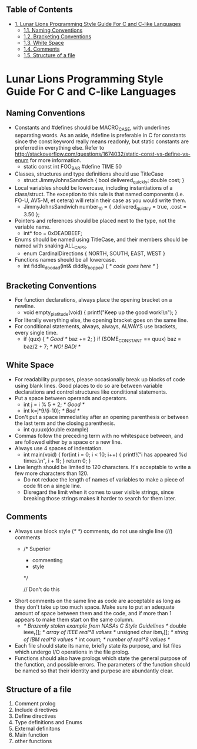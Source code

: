 <div id="table-of-contents">
<h2>Table of Contents</h2>
<div id="text-table-of-contents">
<ul>
<li><a href="#orgheadline6">1. Lunar Lions Programming Style Guide For C and C-like Languages</a>
<ul>
<li><a href="#orgheadline1">1.1. Naming Conventions</a></li>
<li><a href="#orgheadline2">1.2. Bracketing Conventions</a></li>
<li><a href="#orgheadline3">1.3. White Space</a></li>
<li><a href="#orgheadline4">1.4. Comments</a></li>
<li><a href="#orgheadline5">1.5. Structure of a file</a></li>
</ul>
</li>
</ul>
</div>
</div>

# Lunar Lions Programming Style Guide For C and C-like Languages<a id="orgheadline6"></a>

## Naming Conventions<a id="orgheadline1"></a>

-   Constants and #defines should be MACRO<sub>CASE</sub>, with underlines 
    separating words. As an aside, #define is preferable in C for constants
    since the const keyword really means readonly, but static constants are
    preferred in everything else. Refer to 
    <http://stackoverflow.com/questions/1674032/static-const-vs-define-vs-enum>
    for more information.
    -   static const int FOO<sub>BAR</sub>
              #define TIME 50
-   Classes, structures and type definitions should use TitleCase
    -   struct JimmyJohnsSandwich {
          bool delivered<sub>quickly</sub>;
          double cost;
        }
-   Local variables should be lowercase, including instantiations of a 
    class/struct. The exception to this rule is that named components (i.e. 
    FO-U, AV5-M, et cetera) will retain their case as you would write them.
    -   JimmyJohnsSandwich number<sub>10</sub> = {
          .delivered<sub>quickly</sub> = true,
          .cost = 3.50
        };
-   Pointers and references should be placed next to the type, not the variable
    name.
    -   int\* foo = 0xDEADBEEF;
-   Enums should be named using TitleCase, and their members should be named 
    with snaking ALL<sub>CAPS</sub>.
    -   enum CardinalDirections {
          NORTH,
          SOUTH,
          EAST,
          WEST
        }
-   Functions names should be all lowercase.
    -   int fiddle<sub>doodad</sub>(int& diddly<sub>bopper</sub>)
        {
          *\* code goes here \**
        }

## Bracketing Conventions<a id="orgheadline2"></a>

-   For function declarations, always place the opening bracket on a newline.
    -   void empty<sub>platitude</sub>(void)
        {
          printf("Keep up the good work!\n");
        }
-   For literally everything else, the opening bracket goes on the same line.
-   For conditional statements, always, always, ALWAYS use brackets, every
    single time.
    -   if (qux) {   *\* Good \**
          baz += 2;
        }
        if (SOME<sub>CONSTANT</sub> == quux)
          baz = baz/2 + 7; *\* NO! BAD! \**

## White Space<a id="orgheadline3"></a>

-   For readability purposes, please occasionally break up blocks of code
     using blank lines. Good places to do so are between variable declarations
    and control structures like conditional statements.
-   Put a space between operands and operators. 
    -   int j = i % 5 + 2; *\* Good \**
    -   int k=j\*9/(i-10); *\* Bad \**
-   Don't put a space immediatley after an opening parenthesis or between the
    last term and the closing parenthesis.
    -   int quuux(double example)
-   Commas follow the preceding term with no whitespace between, and are 
    followed either by a space or a new line.
-   Always use 4 spaces of indentation.
    -   int main(void)
        {
            for(int i = 0; i < 10; i++) {
                printf!("i has appeared %d times.\n", i + 1);
            }
            return 0;
         }
-   Line length should be limited to 120 characters. It's acceptable to 
    write a few more characters than 120. 
    -   Do not reduce the length of names of variables to make a piece of code 
        fit on a single line.
    -   Disregard the limit when it comes to user visible strings, since breaking
        those strings makes it harder to search for them later.

## Comments<a id="orgheadline4"></a>

-   Always use block style (*\* \**) comments, do not use single line (//) comments
    -   /\* Superior
        
        -   commenting
        -   style
        
        \*/
        
        // Don't do this
-   Short comments on the same line as code are acceptable as long as they
    don't take up too much space. Make sure to put an adequate amount of space
    between them and the code, and if more than 1 appears to make them start on
    the same column.
    -   *\* Brazenly stolen example from NASAs C Style Guidelines \** 
              double ieee<sub>r</sub>[];          *\* array of IEEE real\*8 values \**
              unsigned char ibm<sub>r</sub>[];    *\* string of IBM real\*8 values \**
              int count;                *\* number of real\*8 values     \**
-   Each file should state its name, briefly state its purpose, and list files 
    which undergo I/O operations in the file prolog.
-   Functions should also have prologs which state the general purpose of the
    function, and possible errors. The parameters of the function should be
    named so that their identity and purpose are abundantly clear.

## Structure of a file<a id="orgheadline5"></a>

1.  Comment prolog
2.  Include directives
3.  Define directives
4.  Type definitions and Enums
5.  External definitons
6.  Main function
7.  other functions
